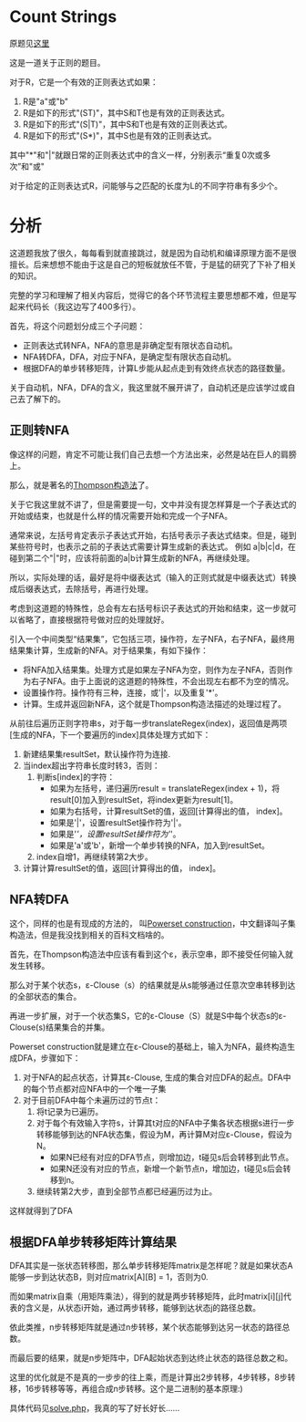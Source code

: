 # Count Strings
原题见[这里](https://www.hackerrank.com/challenges/count-strings/problem)

这是一道关于正则的题目。

对于R，它是一个有效的正则表达式如果：
1. R是"a"或"b"
2. R是如下的形式"(ST)"，其中S和T也是有效的正则表达式。
3. R是如下的形式"(S|T)"，其中S和T也是有效的正则表达式。
4. R是如下的形式"(S*)"，其中S也是有效的正则表达式。

其中"*"和"|"就跟日常的正则表达式中的含义一样，分别表示“重复0次或多次”和"或"

对于给定的正则表达式R，问能够与之匹配的长度为L的不同字符串有多少个。

# 分析
这道题我放了很久，每每看到就直接跳过，就是因为自动机和编译原理方面不是很擅长。后来想想不能由于这是自己的短板就放任不管，于是猛的研究了下补了相关的知识。

完整的学习和理解了相关内容后，觉得它的各个环节流程主要思想都不难，但是写起来代码长（我这边写了400多行）。

首先，将这个问题划分成三个子问题：
* 正则表达式转NFA，NFA的意思是非确定型有限状态自动机。
* NFA转DFA，DFA，对应于NFA，是确定型有限状态自动机。
* 根据DFA的单步转移矩阵，计算L步能从起点走到有效终点状态的路径数量。

关于自动机，NFA，DFA的含义，我这里就不展开讲了，自动机还是应该学过或自己去了解下的。

## 正则转NFA
像这样的问题，肯定不可能让我们自己去想一个方法出来，必然是站在巨人的肩膀上。

那么，就是著名的[Thompson构造法](https://baike.baidu.com/item/Thompson%E6%9E%84%E9%80%A0%E6%B3%95/22735759)了。

关于它我这里就不讲了，但是需要提一句，文中并没有提怎样算是一个子表达式的开始或结束，也就是什么样的情况需要开始和完成一个子NFA。

通常来说，左括号肯定表示子表达式开始，右括号表示子表达式结束。但是，碰到某些符号时，也表示之前的子表达式需要计算生成新的表达式。
例如 a|b|c|d，在碰到第二个"|"时，应该将前面的a|b计算生成新的NFA，再继续处理。

所以，实际处理的话，最好是将中缀表达式（输入的正则式就是中缀表达式）转换成后缀表达式，去除括号，再进行处理。

考虑到这道题的特殊性，总会有左右括号标识子表达式的开始和结束，这一步就可以省略了，直接根据符号做对应的处理就好。

引入一个中间类型“结果集”，它包括三项，操作符，左子NFA，右子NFA，最终用结果集计算，生成新的NFA。对于结果集，有如下操作：
* 将NFA加入结果集。处理方式是如果左子NFA为空，则作为左子NFA，否则作为右子NFA。由于上面说的这道题的特殊性，不会出现左右都不为空的情况。
* 设置操作符。操作符有三种，连接，或'|'，以及重复'*'。
* 计算。生成并返回新NFA，这个就是Thompson构造法描述的处理过程了。

从前往后遍历正则字符串s，对于每一步translateRegex(index)，返回值是两项[生成的NFA，下一个要遍历的index]具体处理方式如下：
1. 新建结果集resultSet，默认操作符为连接.
2. 当index超出字符串长度时转3，否则：
    1. 判断s[index]的字符：
        * 如果为左括号，递归遍历result = translateRegex(index + 1)，将result[0]加入到resultSet，将index更新为result[1]。
        * 如果为右括号，计算resultSet的值，返回[计算得出的值， index]。
        * 如果是'|'，设置resultSet操作符为'|'。
        * 如果是'*'，设置resultSet操作符为'*'。
        * 如果是'a'或'b'，新增一个单步转换的NFA，加入到resultSet。
    2. index自增1，再继续转第2大步。
3. 计算计算resultSet的值，返回[计算得出的值， index]。

## NFA转DFA
这个，同样的也是有现成的方法的， 叫[Powerset construction](https://en.wikipedia.org/wiki/Powerset_construction)，中文翻译叫子集构造法，但是我没找到相关的百科文档啥的。

首先，在Thompson构造法中应该有看到这个ε，表示空串，即不接受任何输入就发生转移。

那么对于某个状态s，ε-Clouse（s）的结果就是从s能够通过任意次空串转移到达的全部状态的集合。

再进一步扩展，对于一个状态集S，它的ε-Clouse（S）就是S中每个状态s的ε-Clouse(s)结果集合的并集。

Powerset construction就是建立在ε-Clouse的基础上，输入为NFA，最终构造生成DFA，步骤如下：
1. 对于NFA的起点状态，计算其ε-Clouse, 生成的集合对应DFA的起点。DFA中的每个节点都对应NFA中的一个唯一子集
2. 对于目前DFA中每个未遍历过的节点t：
    1. 将t记录为已遍历。
    2. 对于每个有效输入字符s，计算其t对应的NFA中子集各状态根据s进行一步转移能够到达的NFA状态集，假设为M，再计算M对应ε-Clouse，假设为N。
        * 如果N已经有对应的DFA节点，则增加边，t碰见s后会转移到此节点。
        * 如果N还没有对应的节点，新增一个新节点n，增加边，t碰见s后会转移到n。
    3. 继续转第2大步，直到全部节点都已经遍历过为止。

这样就得到了DFA

## 根据DFA单步转移矩阵计算结果
DFA其实是一张状态转移图，那么单步转移矩阵matrix是怎样呢？就是如果状态A能够一步到达状态B，则对应matrix[A][B] = 1，否则为0.

而如果matrix自乘（用矩阵乘法），得到的就是两步转移矩阵，此时matrix[i][j]代表的含义是，从状态i开始，通过两步转移，能够到达状态j的路径总数。

依此类推，n步转移矩阵就是通过n步转移，某个状态能够到达另一状态的路径总数。

而最后要的结果，就是n步矩阵中，DFA起始状态到达终止状态的路径总数之和。

这里的优化就是不是真的一步步的往上乘，而是计算出2步转移，4步转移，8步转移，16步转移等等，再组合成n步转移。这个是二进制的基本原理:)

具体代码见[solve.php](./solve.php)，我真的写了好长好长……